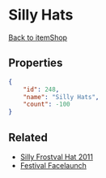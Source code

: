 # Silly Hats

<no description available>

[Back to itemShop](../item-shops.md)

## Properties

```json
{
    "id": 248,
    "name": "Silly Hats",
    "count": -100
}
```

## Related

- [Silly Frostval Hat 2011](../items/6423-silly-frostval-hat-2011.md)
- [Festival Facelaunch](../items/6424-festival-facelaunch.md)

